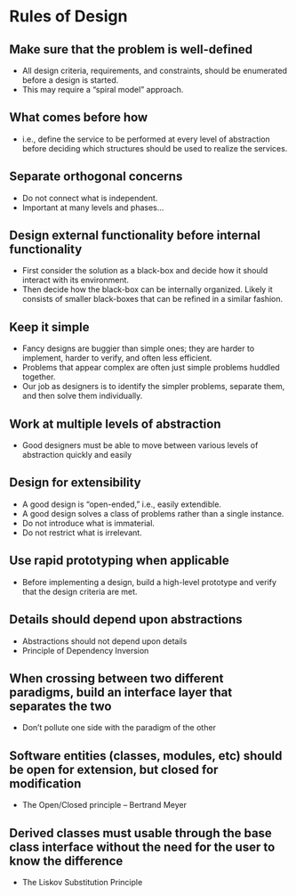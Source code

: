 # Rules of Design #

## Make sure that the problem is well-defined ##

+ All design criteria, requirements, and constraints, should be enumerated before a design is started.
+ This may require a “spiral model” approach.

## What comes before how ##

+ i.e., define the service to be performed at every level of abstraction before deciding which structures should be used to realize the services.

## Separate orthogonal concerns ##

+ Do not connect what is independent.
+ Important at many levels and phases...

## Design external functionality before internal functionality ##

+ First consider the solution as a black-box and decide how it should interact with its environment.
+ Then decide how the black-box can be internally organized. Likely it consists of smaller black-boxes that can be refined in a similar fashion.

## Keep it simple ##

+ Fancy designs are buggier than simple ones; they are harder to implement, harder to verify, and often less efficient.
+ Problems that appear complex are often just simple problems huddled together.
+ Our job as designers is to identify the simpler problems, separate them, and then solve them individually.

## Work at multiple levels of abstraction ##

+ Good designers must be able to move between various levels of abstraction quickly and easily

## Design for extensibility ##

+ A good design is “open-ended,” i.e., easily extendible.
+ A good design solves a class of problems rather than a single instance.
+ Do not introduce what is immaterial.
+ Do not restrict what is irrelevant.

## Use rapid prototyping when applicable ##

+ Before implementing a design, build a high-level prototype and verify that the design criteria are met.

## Details should depend upon abstractions ##

+ Abstractions should not depend upon details
+ Principle of Dependency Inversion

## When crossing between two different paradigms, build an interface layer that separates the two ##

+ Don’t pollute one side with the paradigm of the other

## Software entities (classes, modules, etc) should be open for extension, but closed for modification ##

+ The Open/Closed principle – Bertrand Meyer

## Derived classes must usable through the base class interface without the need for the user to know the difference ##

+ The Liskov Substitution Principle
